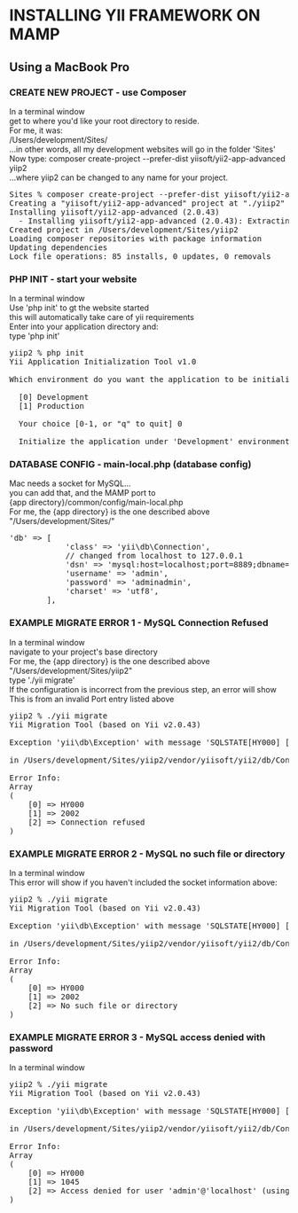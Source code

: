 # INSTALLING YII FRAMEWORK ON MAMP

## Using a MacBook Pro

### CREATE NEW PROJECT - use Composer
In a terminal window
<br>
get to where you'd like your root directory to reside.
<br>
For me, it was:
<br>
/Users/development/Sites/
<br>
...in other words, all my development websites will go in the folder 'Sites'
<br>
Now type: composer create-project --prefer-dist yiisoft/yii2-app-advanced yiip2
<br>
...where yiip2 can be changed to any name for your project.

<pre>
Sites % composer create-project --prefer-dist yiisoft/yii2-app-advanced yiip2
Creating a "yiisoft/yii2-app-advanced" project at "./yiip2"
Installing yiisoft/yii2-app-advanced (2.0.43)
  - Installing yiisoft/yii2-app-advanced (2.0.43): Extracting archive
Created project in /Users/development/Sites/yiip2
Loading composer repositories with package information
Updating dependencies
Lock file operations: 85 installs, 0 updates, 0 removals
</pre>

### PHP INIT - start your website
In a terminal window
<br>
Use 'php init' to gt the website started
<br>
this will automatically take care of yii requirements
<br>
Enter into your application directory and:
<br>
type 'php init'
<br>

<pre>
yiip2 % php init
Yii Application Initialization Tool v1.0

Which environment do you want the application to be initialized in?

  [0] Development
  [1] Production

  Your choice [0-1, or "q" to quit] 0

  Initialize the application under 'Development' environment? [yes|no] yes
</pre>

### DATABASE CONFIG - main-local.php (database config)
Mac needs a socket for MySQL... 
<br>
you can add that, and the MAMP port to 
<br>
{app directory}/common/config/main-local.php
<br>
For me, the {app directory} is the one described above
<br>
"/Users/development/Sites/"
<br>

<pre>
'db' => [
            'class' => 'yii\db\Connection',
            // changed from localhost to 127.0.0.1
            'dsn' => 'mysql:host=localhost;port=8889;dbname=yiip2;unix_socket=/Applications/MAMP/tmp/mysql/mysql.sock',
            'username' => 'admin',
            'password' => 'adminadmin',
            'charset' => 'utf8',
        ],
</pre>

### EXAMPLE MIGRATE ERROR 1 - MySQL Connection Refused
In a terminal window
<br>
navigate to your project's base directory
<br>
For me, the {app directory} is the one described above
<br>
"/Users/development/Sites/yiip2"
<br>
type './yii migrate'
<br>
If the configuration is incorrect from the previous step, an error will show
<br>
This is from an invalid Port entry listed above
<br>

<pre>
yiip2 % ./yii migrate
Yii Migration Tool (based on Yii v2.0.43)

Exception 'yii\db\Exception' with message 'SQLSTATE[HY000] [2002] Connection refused'

in /Users/development/Sites/yiip2/vendor/yiisoft/yii2/db/Connection.php:649

Error Info:
Array
(
    [0] => HY000
    [1] => 2002
    [2] => Connection refused
)
</pre>



### EXAMPLE MIGRATE ERROR 2 - MySQL no such file or directory
In a terminal window
<br>
This error will show if you haven't included the socket information above:
<br>

<pre>
yiip2 % ./yii migrate
Yii Migration Tool (based on Yii v2.0.43)

Exception 'yii\db\Exception' with message 'SQLSTATE[HY000] [2002] No such file or directory'

in /Users/development/Sites/yiip2/vendor/yiisoft/yii2/db/Connection.php:649

Error Info:
Array
(
    [0] => HY000
    [1] => 2002
    [2] => No such file or directory
)
</pre>


### EXAMPLE MIGRATE ERROR 3 - MySQL access denied with password
In a terminal window
<br>

<pre>
yiip2 % ./yii migrate
Yii Migration Tool (based on Yii v2.0.43)

Exception 'yii\db\Exception' with message 'SQLSTATE[HY000] [1045] Access denied for user 'admin'@'localhost' (using password: YES)'

in /Users/development/Sites/yiip2/vendor/yiisoft/yii2/db/Connection.php:649

Error Info:
Array
(
    [0] => HY000
    [1] => 1045
    [2] => Access denied for user 'admin'@'localhost' (using password: YES)
)
</pre
